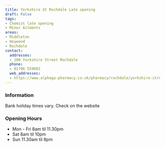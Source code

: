 ```yaml
---
title: Yorkshire St Rochdale Late opening
draft: False
tags:
- Chemist late opening
- Minor Ailments
areas:
- Middleton
- Heywood
- Rochdale
contact:
  addresses:
  - 200 Yorkshire Street Rochdale
  phone:
  - 01706 559002
  web_addresses:
  - https://www.alphega-pharmacy.co.uk/pharmacy/rochdale/yorkshire-street-pharmacy
---
```


### Information
Bank holiday times vary. Check on the website

### Opening Hours
- Mon - Fri 8am til 11.30pm  
- Sat 8am til 10pm  
- Sun 11.30am til 8pm
